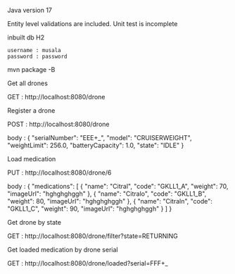 Java version 17

Entity level validations are included.
Unit test is incomplete

inbuilt db H2

    username : musala
    password : password

mvn package -B

Get all drones

GET : http://localhost:8080/drone

Register a drone

POST : http://localhost:8080/drone

body : 
{
"serialNumber": "EEE+_",
"model": "CRUISERWEIGHT",
"weightLimit": 256.0,
"batteryCapacity": 1.0,
"state": "IDLE"
}

Load medication

PUT : http://localhost:8080/drone/6

body :
{
"medications": [
{
"name": "Citral",
"code": "GKLL1_A",
"weight": 70,
"imageUrl": "hghghghggh"
},
{
"name": "Citralo",
"code": "GKLL1_B",
"weight": 80,
"imageUrl": "hghghghggh"
},
{
"name": "Citraln",
"code": "GKLL1_C",
"weight": 90,
"imageUrl": "hghghghggh"
}
]
}

Get drone by state

GET : http://localhost:8080/drone/filter?state=RETURNING

Get loaded medication by drone serial

GET : http://localhost:8080/drone/loaded?serial=FFF+_